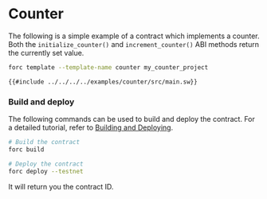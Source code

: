 # Counter

The following is a simple example of a contract which implements a counter. Both the `initialize_counter()` and `increment_counter()` ABI methods return the currently set value.

```bash
forc template --template-name counter my_counter_project
```

```sway
{{#include ../../../../examples/counter/src/main.sw}}
```

### Build and deploy

The following commands can be used to build and deploy the contract. For a detailed tutorial, refer to [Building and Deploying](https://docs.fuel.network/guides/contract-quickstart/#building-the-contract).

```bash
# Build the contract
forc build

# Deploy the contract
forc deploy --testnet
```

It will return you the contract ID.
